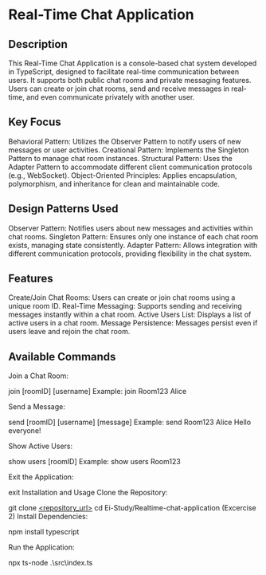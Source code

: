 # Real-Time Chat Application
## Description
This Real-Time Chat Application is a console-based chat system developed in TypeScript, designed to facilitate real-time communication between users. It supports both public chat rooms and private messaging features. Users can create or join chat rooms, send and receive messages in real-time, and even communicate privately with another user.

## Key Focus
Behavioral Pattern: Utilizes the Observer Pattern to notify users of new messages or user activities.
Creational Pattern: Implements the Singleton Pattern to manage chat room instances.
Structural Pattern: Uses the Adapter Pattern to accommodate different client communication protocols (e.g., WebSocket).
Object-Oriented Principles: Applies encapsulation, polymorphism, and inheritance for clean and maintainable code.
## Design Patterns Used
Observer Pattern: Notifies users about new messages and activities within chat rooms.
Singleton Pattern: Ensures only one instance of each chat room exists, managing state consistently.
Adapter Pattern: Allows integration with different communication protocols, providing flexibility in the chat system.
## Features
Create/Join Chat Rooms: Users can create or join chat rooms using a unique room ID.
Real-Time Messaging: Supports sending and receiving messages instantly within a chat room.
Active Users List: Displays a list of active users in a chat room.
Message Persistence: Messages persist even if users leave and rejoin the chat room.
## Available Commands
Join a Chat Room:

join [roomID] [username]
Example: join Room123 Alice

Send a Message:

send [roomID] [username] [message]
Example: send Room123 Alice Hello everyone!

Show Active Users:

show users [roomID]
Example: show users Room123

Exit the Application:

exit
Installation and Usage
Clone the Repository:

git clone [<repository_url>](https://github.com/Flutevishnu/Ei-Study)
cd Ei-Study/Realtime-chat-application (Excercise 2)
Install Dependencies:

npm install typescript

Run the Application:

npx ts-node .\src\index.ts